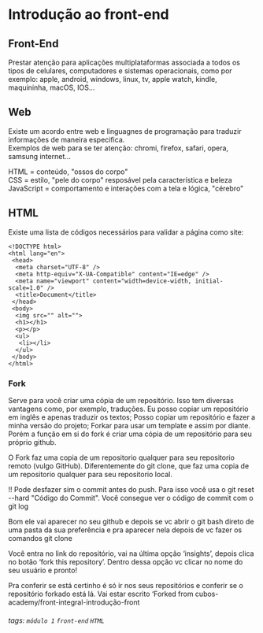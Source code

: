 # Introdução ao front-end

## Front-End
Prestar atenção para aplicações multiplataformas associada a todos os tipos de celulares, computadores e sistemas operacionais, como por exemplo: apple, android, windows, linux, tv, apple watch, kindle, maquininha, macOS, IOS...

## Web 
Existe um acordo entre web e linguagnes de programação para traduzir informações de maneira especifica.  
Exemplos de web para se ter atenção: chromi, firefox, safari, opera, samsung internet...  

HTML = conteúdo, "ossos do corpo"  
CSS = estilo, "pele do corpo" resposável pela característica e beleza  
JavaScript = comportamento e interações com a tela e lógica, "cérebro"

## HTML
Existe uma lista de códigos necessários para validar a página como site:

    <!DOCTYPE html>
    <html lang="en">
     <head>
      <meta charset="UTF-8" />
      <meta http-equiv="X-UA-Compatible" content="IE=edge" />
      <meta name="viewport" content="width=device-width, initial-scale=1.0" />
      <title>Document</title>
     </head>
     <body>
      <img src="" alt="">
      <h1></h1>
      <p></p>
      <ul>
       <li></li>
      </ul>
     </body>
    </html>

### Fork 
Serve para você criar uma cópia de um repositório. Isso tem diversas vantagens como, por exemplo, traduções. Eu posso copiar um repositório em inglês e apenas traduzir os textos; Posso copiar um repositório e fazer a minha versão do projeto; Forkar para usar um template e assim por diante. Porém a função em si do fork é criar uma cópia de um repositório para seu próprio github.

O Fork faz uma copia de um repositorio qualquer para seu repositorio remoto (vulgo GitHub).
Diferentemente do git clone, que faz uma copia de um repositorio qualquer para seu repositorio local.

!! Pode desfazer sim o commit antes do push. Para isso você usa o git reset --hard "Código do Commit". Você consegue ver o código de commit com o git log

Bom ele vai aparecer no seu github e depois se vc abrir o git bash direto de uma pasta da sua preferência e pra aparecer nela depois de vc fazer os comandos git clone

Você entra no link do repositório, vai na última opção ‘insights’, depois clica no botão ‘fork this repository’. Dentro dessa opção vc clicar no nome do seu usuário e pronto!

Pra conferir se está certinho é só ir nos seus repositórios e conferir se o repositório forkado está lá. Vai estar escrito ‘Forked from cubos-academy/front-integral-introdução-front

###### tags: `módulo 1` `front-end` `HTML`
